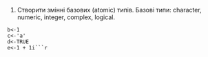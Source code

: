 1.	Створити змінні базових (atomic) типів. Базові типи: character, numeric, integer, complex, logical.
```a<-1L
b<-1
c<-'a'
d<-TRUE
e<-1 + 1i```r
